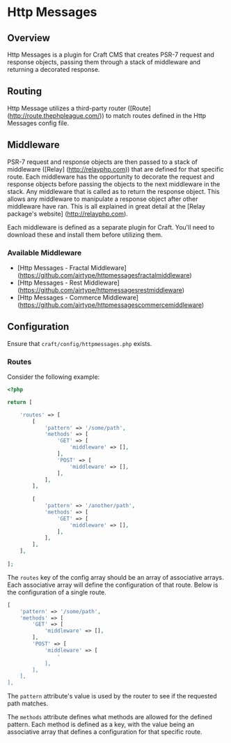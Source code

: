 # Http Messages

## Overview
Http Messages is a plugin for Craft CMS that creates PSR-7 request and response objects, passing them through a stack of middleware and returning a decorated response.

## Routing
Http Message utilizes a third-party router ([Route] (http://route.thephpleague.com/)) to match routes defined in the Http Messages config file.

## Middleware
PSR-7 request and response objects are then passed to a stack of middleware ([Relay] (http://relayphp.com)) that are defined for that specific route. Each middleware has the opportunity to decorate the request and response objects before passing the objects to the next middleware in the stack. Any middleware that is called as to return the response object. This allows any middleware to manipulate a response object after other middleware have ran. This is all explained in great detail at the [Relay package's website] (http://relayphp.com).

Each middleware is defined as a separate plugin for Craft. You'll need to download these and install them before utilizing them.

### Available Middleware
* [Http Messages - Fractal Middleware] (https://github.com/airtype/httpmessagesfractalmiddleware)
* [Http Messages - Rest Middleware] (https://github.com/airtype/httpmessagesrestmiddleware)
* [Http Messages - Commerce Middleware] (https://github.com/airtype/httpmessagescommercemiddleware)

## Configuration
Ensure that `craft/config/httpmessages.php` exists.

### Routes
Consider the following example:

```php
<?php

return [

    'routes' => [
        [
            'pattern' => '/some/path',
            'methods' => [
                'GET' => [
                    'middleware' => [],
                ],
                'POST' => [
                    'middleware' => [],
                ],
            ],
        ],
        
        [
            'pattern' => '/another/path',
            'methods' => [
                'GET' => [
                    'middleware' => [],
                ],
            ],
        ], 
    ],
    
];
```
The `routes` key of the config array should be an array of associative arrays. Each associative array will define the configuration of that route. Below is the configuration of a single route.

```php
[
    'pattern' => '/some/path',
    'methods' => [
        'GET' => [
            'middleware' => [],
        ],
        'POST' => [
            'middleware' => [
                '
            ],
        ],
    ],
],
```
The `pattern` attribute's value is used by the router to see if the requested path matches.

The `methods` attribute defines what methods are allowed for the defined pattern. Each method is defined as a key, with the value being an associative array that defines a configuration for that specific route.
